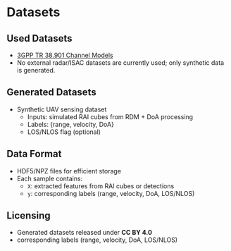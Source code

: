# Datasets

## Used Datasets
- [3GPP TR 38.901 Channel Models](https://www.3gpp.org/ftp/Specs/archive/38_series/38.901/)
- No external radar/ISAC datasets are currently used; only synthetic data is generated.

## Generated Datasets
- Synthetic UAV sensing dataset
  - Inputs: simulated RAI cubes from RDM + DoA processing
  - Labels: {range, velocity, DoA}
  - LOS/NLOS flag (optional)

## Data Format
- HDF5/NPZ files for efficient storage
- Each sample contains:
  - `X`: extracted features from RAI cubes or detections
  - `y`: corresponding labels (range, velocity, DoA, LOS/NLOS)

## Licensing
- Generated datasets released under **CC BY 4.0**
- corresponding labels (range, velocity, DoA, LOS/NLOS)
